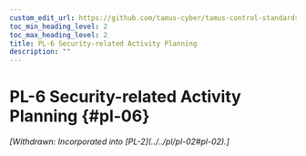 ```yaml
---
custom_edit_url: https://github.com/tamus-cyber/tamus-control-standards/tree/main/content/tamus.edu/TAMUS_profile.xml
toc_min_heading_level: 2
toc_max_heading_level: 2
title: PL-6 Security-related Activity Planning
description: ""
---
```


# PL-6 Security-related Activity Planning {#pl-06}


<prop xmlns="http://csrc.nist.gov/ns/oscal/1.0" name="status" value="withdrawn">
            <em>[Withdrawn: Incorporated into [PL-2](../../pl/pl-02#pl-02).]</em>
         </prop>
         

